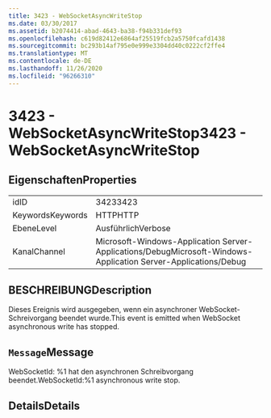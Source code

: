```yaml
---
title: 3423 - WebSocketAsyncWriteStop
ms.date: 03/30/2017
ms.assetid: b2074414-abad-4643-ba38-f94b331def93
ms.openlocfilehash: c619d82412e6864af25519fcb2a5750fcafd1438
ms.sourcegitcommit: bc293b14af795e0e999e3304dd40c0222cf2ffe4
ms.translationtype: MT
ms.contentlocale: de-DE
ms.lasthandoff: 11/26/2020
ms.locfileid: "96266310"
---
```

# <a name="3423---websocketasyncwritestop"></a><span data-ttu-id="1f0ba-102">3423 - WebSocketAsyncWriteStop</span><span class="sxs-lookup"><span data-stu-id="1f0ba-102">3423 - WebSocketAsyncWriteStop</span></span>

## <a name="properties"></a><span data-ttu-id="1f0ba-103">Eigenschaften</span><span class="sxs-lookup"><span data-stu-id="1f0ba-103">Properties</span></span>  
  
|||  
|-|-|  
|<span data-ttu-id="1f0ba-104">id</span><span class="sxs-lookup"><span data-stu-id="1f0ba-104">ID</span></span>|<span data-ttu-id="1f0ba-105">3423</span><span class="sxs-lookup"><span data-stu-id="1f0ba-105">3423</span></span>|  
|<span data-ttu-id="1f0ba-106">Keywords</span><span class="sxs-lookup"><span data-stu-id="1f0ba-106">Keywords</span></span>|<span data-ttu-id="1f0ba-107">HTTP</span><span class="sxs-lookup"><span data-stu-id="1f0ba-107">HTTP</span></span>|  
|<span data-ttu-id="1f0ba-108">Ebene</span><span class="sxs-lookup"><span data-stu-id="1f0ba-108">Level</span></span>|<span data-ttu-id="1f0ba-109">Ausführlich</span><span class="sxs-lookup"><span data-stu-id="1f0ba-109">Verbose</span></span>|  
|<span data-ttu-id="1f0ba-110">Kanal</span><span class="sxs-lookup"><span data-stu-id="1f0ba-110">Channel</span></span>|<span data-ttu-id="1f0ba-111">Microsoft-Windows-Application Server-Applications/Debug</span><span class="sxs-lookup"><span data-stu-id="1f0ba-111">Microsoft-Windows-Application Server-Applications/Debug</span></span>|  
  
## <a name="description"></a><span data-ttu-id="1f0ba-112">BESCHREIBUNG</span><span class="sxs-lookup"><span data-stu-id="1f0ba-112">Description</span></span>  

 <span data-ttu-id="1f0ba-113">Dieses Ereignis wird ausgegeben, wenn ein asynchroner WebSocket-Schreivorgang beendet wurde.</span><span class="sxs-lookup"><span data-stu-id="1f0ba-113">This event is emitted when WebSocket asynchronous write has stopped.</span></span>  
  
## <a name="message"></a><span data-ttu-id="1f0ba-114">`Message`</span><span class="sxs-lookup"><span data-stu-id="1f0ba-114">Message</span></span>  

 <span data-ttu-id="1f0ba-115">WebSocketId: %1 hat den asynchronen Schreibvorgang beendet.</span><span class="sxs-lookup"><span data-stu-id="1f0ba-115">WebSocketId:%1 asynchronous write stop.</span></span>  
  
## <a name="details"></a><span data-ttu-id="1f0ba-116">Details</span><span class="sxs-lookup"><span data-stu-id="1f0ba-116">Details</span></span>
